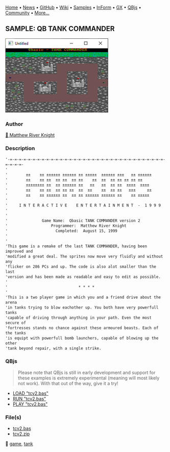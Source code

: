 [Home](https://qb64.com) • [News](../../news.md) • [GitHub](https://github.com/QB64Official/qb64) • [Wiki](https://github.com/QB64Official/qb64/wiki) • [Samples](../../samples.md) • [InForm](../../inform.md) • [GX](../../gx.md) • [QBjs](../../qbjs.md) • [Community](../../community.md) • [More...](../../more.md)

## SAMPLE: QB TANK COMMANDER

![screenshot.png](img/screenshot.png)

### Author

[🐝 Matthew River Knight](../matthew-river-knight.md) 

### Description

```text
'-=-=-=-=-=-=-=-=-=-=-=-=-=-=-=-=-=-=-=-=-=-=-=-=-=-=-=-=-=-=-=-=-=-=-=-=-=-=-
'
'        ±±    ±± ±±±±±± ±±±±±± ±± ±±±±±  ±±±±±± ±±±   ±± ±±±±±±
'        ±±    ±± ±±  ±± ±±  ±± ±±    ±±  ±±  ±± ±± ±± ±± ±±
'        ±±±±±±±± ±±  ±± ±±±±±± ±±   ±±   ±±  ±± ±±  ±±±±  ±±±±
'        ±±    ±± ±±  ±± ±± ±±  ±±  ±±    ±±  ±± ±±   ±±±     ±±
'        ±±    ±± ±±±±±± ±±  ±± ±± ±±±±±± ±±±±±± ±±    ±± ±±±±±
'
'     I N T E R A C T I V E    E N T E R T A I N M E N T  -  1 9 9 9
'
'
'               Game Name:  Qbasic TANK COMMANDER version 2
'                   Programmer:  Matthew River Knight
'                     Completed:  August 15, 1999
'
'
'This game is a remake of the last TANK COMMANDER, having been improved and
'modified a great deal. The sprites now move very fluidly and without any
'flicker on 286 PCs and up. The code is also alot smaller than the last
'version and has been made as readable and easy to edit as possible.
'
'                               * * * *
'
'This is a two player game in which you and a friend drive about the arena
'in tanks trying to blow eachother up. You both have very powerfull tanks
'capable of driving through anything in your path. Even the most secure of
'fortresses stands no chance against these armoured beasts. Each of the tanks
'is equipt with powerfull bomb launchers, capable of blowing up the other
'tank beyond repair, with a single strike.
```

### QBjs

> Please note that QBjs is still in early development and support for these examples is extremely experimental (meaning will most likely not work). With that out of the way, give it a try!

* [LOAD "tcv2.bas"](https://v6p9d9t4.ssl.hwcdn.net/html/5963335/index.html?src=https://qb64.com/samples/qb-tank-commander/src/tcv2.bas)
* [RUN "tcv2.bas"](https://v6p9d9t4.ssl.hwcdn.net/html/5963335/index.html?mode=auto&src=https://qb64.com/samples/qb-tank-commander/src/tcv2.bas)
* [PLAY "tcv2.bas"](https://v6p9d9t4.ssl.hwcdn.net/html/5963335/index.html?mode=play&src=https://qb64.com/samples/qb-tank-commander/src/tcv2.bas)

### File(s)

* [tcv2.bas](src/tcv2.bas)
* [tcv2.zip](src/tcv2.zip)

🔗 [game](../game.md), [tank](../tank.md)
